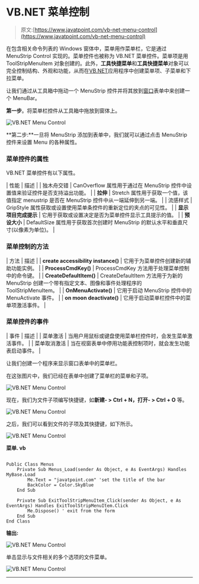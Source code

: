 # VB.NET 菜单控制

> 原文:[https://www.javatpoint.com/vb-net-menu-control](https://www.javatpoint.com/vb-net-menu-control)

在包含相关命令列表的 Windows 窗体中，菜单用作菜单栏，它是通过 MenuStrip Control 实现的。菜单控件也被称为 VB.NET 菜单控件。菜单项是用 ToolStripMenuItem 对象创建的。此外，**工具快捷菜单**和**工具快捷菜单**对象可以完全控制结构、外观和功能，从而在[VB.NET](https://www.javatpoint.com/vb-net)应用程序中创建菜单项、子菜单和下拉菜单。

让我们通过从工具箱中拖动一个 MenuStrip 控件并将其放到[窗口](https://www.javatpoint.com/windows)表单中来创建一个 MenuBar。

**第一步**。将菜单栏控件从工具箱中拖放到窗体上。

![VB.NET Menu Control](../Images/d6f8125509623cb88bee7dd18a699400.png)

**第二步:**一旦将 MenuStrip 添加到表单中，我们就可以通过点击 MenuStrip 控件来设置 Menu 的各种属性。

### 菜单控件的属性

VB.NET 菜单控件有以下属性。

| 性能 | 描述 |
| 独木舟交错 | CanOverflow 属性用于通过在 MenuStrip 控件中设置值来验证控件是否支持溢出功能。 |
| **拉伸** | Stretch 属性用于获取一个值，该值指定 menustrip 是否在 MenuStrip 控件中从一端延伸到另一端。 |
| 流感样式 | GripStyle 属性获取或设置使用菜单条控件的重新定位的夹点的可见性。 |
| **显示项目完成提示** | 它用于获取或设置决定是否为菜单控件显示工具提示的值。 |
| **预设大小** | DefaultSize 属性用于获取首次创建时 MenuStrip 的默认水平和垂直尺寸(以像素为单位)。 |

### 菜单控制的方法

| 方法 | 描述 |
| **create accessibility instance()** | 它用于为菜单控件创建新的辅助功能实例。 |
| **ProcessCmdKey()** | ProcessCmdKey 方法用于处理菜单控制中的命令键。 |
| **CreateDefaultItem()** | CreateDefaultItem 方法用于为新的 MenuStrip 创建一个带有指定文本、图像和事件处理程序的 ToolStripMenuItem。 |
| **OnMenuActivate()** | 它用于启动 MenuStrip 控件中的 MenuActivate 事件。 |
| **on moon deactivate()** | 它用于启动菜单栏控件中的菜单项激活事件。 |

### 菜单控件的事件

| 事件 | 描述 |
| 菜单激活 | 当用户用鼠标或键盘使用菜单栏控件时，会发生菜单激活事件。 |
| 菜单取消激活 | 当在视窗表单中停用功能表控制项时，就会发生功能表启动事件。 |

让我们创建一个程序来显示窗口表单中的菜单栏。

在这张图片中，我们已经在表单中创建了菜单栏的菜单和子项。

![VB.NET Menu Control](../Images/e24006c29b142a63a87e89572fd09493.png)

现在，我们为文件子项编写快捷键，如**新建- > Ctrl + N，打开- > Ctrl + O** 等。

![VB.NET Menu Control](../Images/47ad9891c85ea1df5395d9b3e171f193.png)

之后，我们可以看到文件的子项及其快捷键，如下所示。

![VB.NET Menu Control](../Images/6b669cf55c6b754bcac4bfa2e300bb5f.png)

**菜单. vb**

```

Public Class Menus
    Private Sub Menus_Load(sender As Object, e As EventArgs) Handles MyBase.Load
        Me.Text = "javatpoint.com" 'set the title of the bar
        BackColor = Color.SkyBlue
    End Sub

    Private Sub ExitToolStripMenuItem_Click(sender As Object, e As EventArgs) Handles ExitToolStripMenuItem.Click
        Me.Dispose() ' exit from the form
    End Sub
End Class

```

**输出:**

![VB.NET Menu Control](../Images/45b4a2fec9b80a5c21de0475abc66482.png)

单击显示与文件相关的多个选项的文件菜单。

![VB.NET Menu Control](../Images/f65af1367da14b1c1d577b888adc02d6.png)

* * *